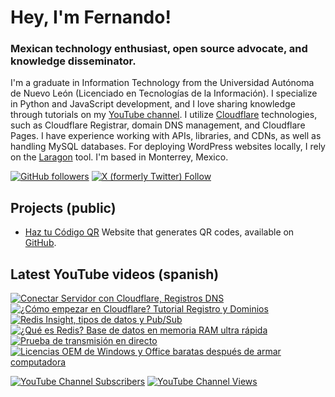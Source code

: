 # Hey, I'm Fernando!

### Mexican technology enthusiast, open source advocate, and knowledge disseminator.
I'm a graduate in Information Technology from the Universidad Autónoma de Nuevo León (Licenciado en Tecnologías de la Información). I specialize in Python and JavaScript development, and I love sharing knowledge through tutorials on my [YouTube channel](https://www.youtube.com/fernandodilland). I utilize [Cloudflare](https://github.com/cloudflare) technologies, such as Cloudflare Registrar, domain DNS management, and Cloudflare Pages. I have experience working with APIs, libraries, and CDNs, as well as handling MySQL databases. For deploying WordPress websites locally, I rely on the [Laragon](https://github.com/leokhoa/laragon) tool. I'm based in Monterrey, Mexico.

[![GitHub followers](https://img.shields.io/github/followers/fernandodilland?label=Follow&style=social)](https://github.com/fernandodilland) [![X (formerly Twitter) Follow](https://img.shields.io/twitter/follow/fernandodilland?style=social)](https://twitter.com/fernandodilland)

## Projects (public)
- [Haz tu Código QR](https://hazqr.com/) Website that generates QR codes, available on [GitHub](https://github.com/fernandodilland/hazqr).

## Latest YouTube videos (spanish)
<!-- BEGIN YOUTUBE-CARDS -->
[![Conectar Servidor con Cloudflare, Registros DNS](https://ytcards.demolab.com/?id=LNO5K8TuHxM&title=Conectar+Servidor+con+Cloudflare%2C+Registros+DNS&lang=en&timestamp=1729699219&background_color=%230d1117&title_color=%23ffffff&stats_color=%23dedede&max_title_lines=1&width=250&border_radius=5 "Conectar Servidor con Cloudflare, Registros DNS")](https://www.youtube.com/watch?v=LNO5K8TuHxM)
[![¿Cómo empezar en Cloudflare? Tutorial Registro y Dominios](https://ytcards.demolab.com/?id=B0k_1HStzUM&title=%C2%BFC%C3%B3mo+empezar+en+Cloudflare%3F+Tutorial+Registro+y+Dominios&lang=en&timestamp=1729641606&background_color=%230d1117&title_color=%23ffffff&stats_color=%23dedede&max_title_lines=1&width=250&border_radius=5 "¿Cómo empezar en Cloudflare? Tutorial Registro y Dominios")](https://www.youtube.com/watch?v=B0k_1HStzUM)
[![Redis Insight, tipos de datos y Pub/Sub](https://ytcards.demolab.com/?id=_kjlW09cYsc&title=Redis+Insight%2C+tipos+de+datos+y+Pub%2FSub&lang=en&timestamp=1729440037&background_color=%230d1117&title_color=%23ffffff&stats_color=%23dedede&max_title_lines=1&width=250&border_radius=5 "Redis Insight, tipos de datos y Pub/Sub")](https://www.youtube.com/watch?v=_kjlW09cYsc)
[![¿Qué es Redis? Base de datos en memoria RAM ultra rápida](https://ytcards.demolab.com/?id=Tay_ORqG-jo&title=%C2%BFQu%C3%A9+es+Redis%3F+Base+de+datos+en+memoria+RAM+ultra+r%C3%A1pida&lang=en&timestamp=1729377332&background_color=%230d1117&title_color=%23ffffff&stats_color=%23dedede&max_title_lines=1&width=250&border_radius=5 "¿Qué es Redis? Base de datos en memoria RAM ultra rápida")](https://www.youtube.com/watch?v=Tay_ORqG-jo)
[![Prueba de transmisión en directo](https://ytcards.demolab.com/?id=cm2NM9J4-24&title=Prueba+de+transmisi%C3%B3n+en+directo&lang=en&timestamp=1729300887&background_color=%230d1117&title_color=%23ffffff&stats_color=%23dedede&max_title_lines=1&width=250&border_radius=5 "Prueba de transmisión en directo")](https://www.youtube.com/watch?v=cm2NM9J4-24)
[![Licencias OEM de Windows y Office baratas después de armar computadora](https://ytcards.demolab.com/?id=JHBR-N1M10M&title=Licencias+OEM+de+Windows+y+Office+baratas+despu%C3%A9s+de+armar+computadora&lang=en&timestamp=1717677786&background_color=%230d1117&title_color=%23ffffff&stats_color=%23dedede&max_title_lines=1&width=250&border_radius=5 "Licencias OEM de Windows y Office baratas después de armar computadora")](https://www.youtube.com/watch?v=JHBR-N1M10M)
<!-- END YOUTUBE-CARDS -->
[![YouTube Channel Subscribers](https://img.shields.io/youtube/channel/subscribers/UCvu9lyZixV1Ob06Wvh0dnNw?style=social)](https://www.youtube.com/c/FernandoDilland) [![YouTube Channel Views](https://img.shields.io/youtube/channel/views/UCvu9lyZixV1Ob06Wvh0dnNw?style=social)](https://www.youtube.com/c/FernandoDilland)
